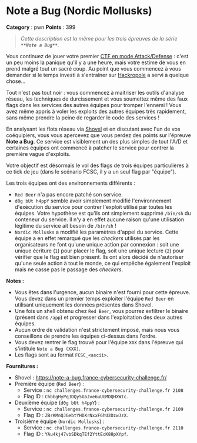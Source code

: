 # Note a Bug (Nordic Mollusks)

**Category** : pwn
**Points** : 399

> *Cette description est la même pour les trois épreuves de la série **`**Note a Bug**`**.*

Vous continuez de jouer votre premier [CTF en mode Attack/Defense](https://2023.faustctf.net/information/attackdefense-for-beginners/) : c'est un peu moins la panique qu'il y a une heure, mais votre estime de vous en prend malgré tout un sacré coup. Au point que vous commencez à vous demander si le temps investi à s'entraîner sur [Hackropole](https://hackropole.fr/) a servi à quelque chose...

Tout n'est pas tout noir : vous commencez à maitriser les outils d'analyse réseau, les techniques de durcissement et vous soumettez même des faux flags dans les services des autres équipes pour tromper l'ennemi ! Vous avez même appris à voler les exploits des autres équipes très rapidement, sans même prendre la peine de regarder le code des services !

En analysant les flots réseau via [Shovel](https://github.com/ANSSI-FR/shovel/) et en discutant avec l'un de vos coéquipiers, vous vous apercevez que vous perdez des points sur l'épreuve **Note a Bug**.
Ce service est visiblement un des plus simples de tout l'A/D et certaines équipes ont commencé à patcher le service pour contrer la première vague d'exploits.

Votre objectif est désormais le vol des flags de trois équipes particulières à ce tick de jeu (dans le scénario FCSC, il y a un seul flag par "équipe").

Les trois équipes ont des environnements différents :
* `Red Beer` n'a pas encore patché son service.
* `d0g bUt h4ppY` semble avoir simplement modifié l'environnement d'exécution du service pour contrer l'exploit utilisé par toutes les équipes. Votre hypothèse est qu'ils ont simplement supprimé `/bin/sh` du conteneur du service. Il n'y a en effet aucune raison qu'une utilisation légitime du service ait besoin de `/bin/sh` !
* `Nordic Mollusks` a modifié les paramètres d'appel du service. Cette équipe a en effet remarqué que les _checkers_ utilisés par les organisateurs ne font qu'une unique action par connexion : soit une unique écriture (`1`) pour placer le flag, soit une unique lecture (`2`) pour vérifier que le flag est bien présent. Ils ont alors décidé de n'autoriser qu'une seule action à tout le monde, ce qui empêche également l'exploit mais ne casse pas le passage des _checkers_.

**Notes :**
* Vous êtes dans l'urgence, aucun binaire n'est fourni pour cette épreuve. Vous devez dans un premier temps exploiter l'équipe `Red Beer` en utilisant uniquement les données présentes dans Shovel.
* Une fois un shell obtenu chez `Red Beer`, vous pourrez exfiltrer le binaire (présent dans `/app`) et progresser dans l'exploitation des deux autres équipes.
* Aucun ordre de validation n'est strictement imposé, mais nous vous conseillons de prendre les équipes ci-dessus dans l'ordre.
* Vous devez rentrer le flag trouvé pour l'équipe `XXX` dans l'épreuve qui s'intitule `Note a Bug (XXX)`.
* Les flags sont au format `FCSC_<ascii>`.

**Fournitures :**

* Shovel : https://note-a-bug.france-cybersecurity-challenge.fr/
* Première équipe (`Red Beer`) :
  * Service : `nc challenges.france-cybersecurity-challenge.fr 2108`
  * Flag ID : `ChbbgHyPqJDQy5UaJve6uUGMDQHXWtc`.
* Deuxième équipe (`d0g bUt h4ppY`) :
  * Service : `nc challenges.france-cybersecurity-challenge.fr 2109`
  * Flag ID : `ZBrKMnQJGebtYHDXrNxxF6hU2DzwJzX`.
* Troisième équipe (`Nordic Mollusks`) :
  * Service : `nc challenges.france-cybersecurity-challenge.fr 2110`
  * Flag ID : `YAu4kj47vbSDkqTEf2YttEcK88pXYpf`.



